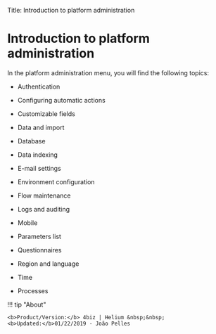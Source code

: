 Title: Introduction to platform administration

# Introduction to platform administration

In the platform administration menu, you will find the following topics:

* Authentication

* Configuring automatic actions

* Customizable fields

* Data and import

* Database

* Data indexing

* E-mail settings

* Environment configuration

* Flow maintenance

* Logs and auditing

* Mobile

* Parameters list

* Questionnaires

* Region and language

* Time

* Processes  

!!! tip "About"

    <b>Product/Version:</b> 4biz | Helium &nbsp;&nbsp;
    <b>Updated:</b>01/22/2019 - João Pelles  